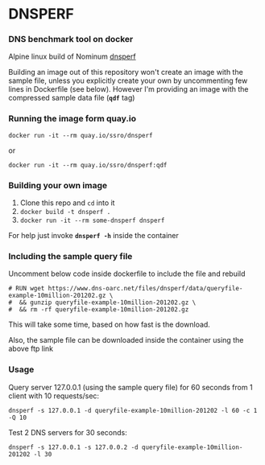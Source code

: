 # DNSPERF

### DNS benchmark tool on docker

Alpine linux build of Nominum [dnsperf](http://nominum.com/measurement-tools/)

Building an image out of this repository won't create an image with the sample file, unless you 
explicitly create your own by uncommenting few lines in Dockerfile (see below). However I'm providing an image 
with the compressed sample data file (**`qdf`** tag)


### Running the image form quay.io

```
docker run -it --rm quay.io/ssro/dnsperf
```
or

```
docker run -it --rm quay.io/ssro/dnsperf:qdf
```

### Building your own image

1. Clone this repo and `cd` into it
2. `docker build -t dnsperf .`
3. `docker run -it --rm some-dnsperf dnsperf`

For help just invoke **`dnsperf -h`** inside the container

### Including the sample query file

Uncomment below code inside dockerfile to include the file and rebuild

```
# RUN wget https://www.dns-oarc.net/files/dnsperf/data/queryfile-example-10million-201202.gz \
#  && gunzip queryfile-example-10million-201202.gz \
#  && rm -rf queryfile-example-10million-201202.gz

```

This will take some time, based on how fast is the download.

Also, the sample file can be downloaded inside the container using the above ftp link

### Usage

Query server 127.0.0.1 (using the sample query file) for 60 seconds from 1 client
with 10 requests/sec:

`dnsperf -s 127.0.0.1 -d queryfile-example-10million-201202 -l 60 -c 1 -Q 10`

Test 2 DNS servers for 30 seconds:

`dnsperf -s 127.0.0.1 -s 127.0.0.2 -d queryfile-example-10million-201202 -l 30`
